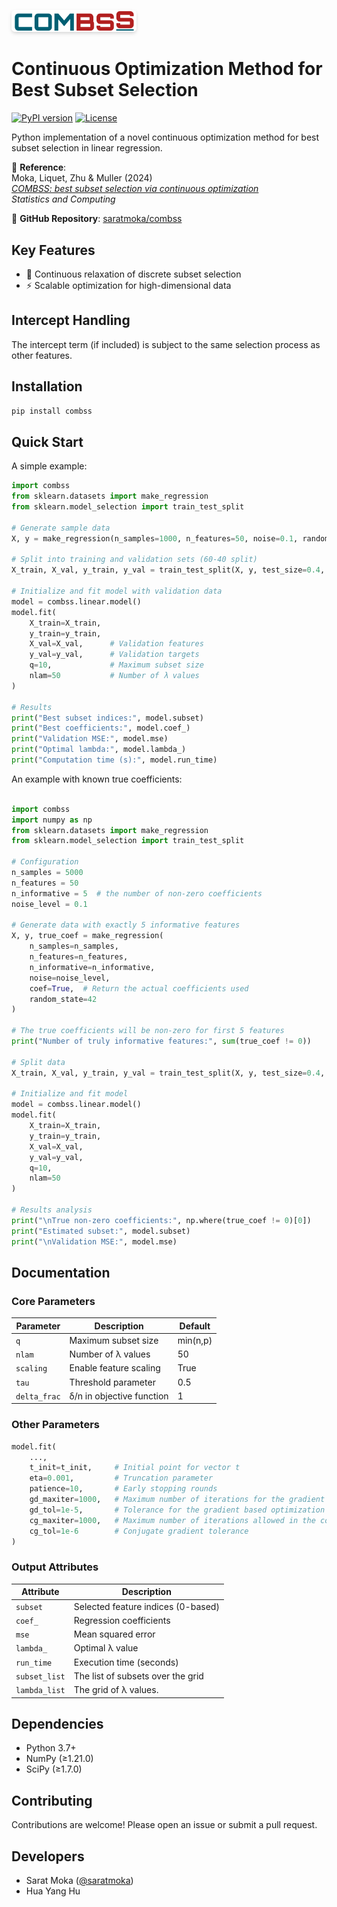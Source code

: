 <img src="combss_logo.png" alt="COMBSS Logo" width="200" style="
    border-radius: 6px;
    box-shadow: 0 3px 6px rgba(0,0,0,0.1);
    filter: drop-shadow(0 2px 2px rgba(0,0,0,0.05));
">


# Continuous Optimization Method for Best Subset Selection

[![PyPI version](https://img.shields.io/pypi/v/combss)](https://pypi.org/project/combss/)
[![License](https://img.shields.io/badge/License-Apache%202.0-blue.svg)](https://github.com/saratmoka/combss/blob/main/LICENSE)

Python implementation of a novel continuous optimization method for best subset selection in linear regression.

📄 **Reference**:  
Moka, Liquet, Zhu & Muller (2024)  
*[COMBSS: best subset selection via continuous optimization](https://link.springer.com/article/10.1007/s11222-024-10387-8)*  
*Statistics and Computing*  

🔗 **GitHub Repository**: [saratmoka/combss](https://github.com/saratmoka/combss)

## Key Features
- 🎯 Continuous relaxation of discrete subset selection
- ⚡  Scalable optimization for high-dimensional data

## Intercept Handling

The intercept term (if included) is subject to the same selection process as other features.

## Installation

```bash
pip install combss
```

## Quick Start

A simple example:

```python
import combss
from sklearn.datasets import make_regression
from sklearn.model_selection import train_test_split

# Generate sample data
X, y = make_regression(n_samples=1000, n_features=50, noise=0.1, random_state=42)

# Split into training and validation sets (60-40 split)
X_train, X_val, y_train, y_val = train_test_split(X, y, test_size=0.4, random_state=42)

# Initialize and fit model with validation data
model = combss.linear.model()
model.fit(
    X_train=X_train, 
    y_train=y_train,
    X_val=X_val,      # Validation features
    y_val=y_val,      # Validation targets
    q=10,             # Maximum subset size
    nlam=50           # Number of λ values
)

# Results
print("Best subset indices:", model.subset)
print("Best coefficients:", model.coef_)
print("Validation MSE:", model.mse)
print("Optimal lambda:", model.lambda_)
print("Computation time (s):", model.run_time)
```

An example with known true coefficients:

```python

import combss
import numpy as np
from sklearn.datasets import make_regression
from sklearn.model_selection import train_test_split

# Configuration
n_samples = 5000
n_features = 50
n_informative = 5  # the number of non-zero coefficients
noise_level = 0.1

# Generate data with exactly 5 informative features
X, y, true_coef = make_regression(
    n_samples=n_samples,
    n_features=n_features,
    n_informative=n_informative, 
    noise=noise_level,
    coef=True,  # Return the actual coefficients used
    random_state=42
)

# The true coefficients will be non-zero for first 5 features
print("Number of truly informative features:", sum(true_coef != 0))  

# Split data
X_train, X_val, y_train, y_val = train_test_split(X, y, test_size=0.4, random_state=42)

# Initialize and fit model
model = combss.linear.model()
model.fit(
    X_train=X_train, 
    y_train=y_train,
    X_val=X_val,
    y_val=y_val,
    q=10,
    nlam=50
)

# Results analysis
print("\nTrue non-zero coefficients:", np.where(true_coef != 0)[0])
print("Estimated subset:", model.subset)
print("\nValidation MSE:", model.mse)
```

## Documentation

### Core Parameters

| Parameter   | Description                          | Default |
|-------------|--------------------------------------|---------|
| `q`         | Maximum subset size                  | min(n,p)|
| `nlam`      | Number of λ values                   | 50      |
| `scaling`   | Enable feature scaling               | True    |
| `tau`       | Threshold parameter                  | 0.5     |
| `delta_frac`| δ/n in objective function            | 1       |

### Other Parameters

```python
model.fit(
    ...,
    t_init=t_init,     # Initial point for vector t
    eta=0.001,         # Truncation parameter
    patience=10,       # Early stopping rounds
    gd_maxiter=1000,   # Maximum number of iterations for the gradient based optimization
    gd_tol=1e-5,       # Tolerance for the gradient based optimization
    cg_maxiter=1000,   # Maximum number of iterations allowed in the conjugate gradient method
    cg_tol=1e-6        # Conjugate gradient tolerance
)
```

### Output Attributes

| Attribute    | Description                          |
|--------------|--------------------------------------|
| `subset`     | Selected feature indices (0-based)   |
| `coef_`      | Regression coefficients              |
| `mse`        | Mean squared error                   |
| `lambda_`    | Optimal λ value                      |
| `run_time`   | Execution time (seconds)             |
| `subset_list`| The list of subsets over the grid    |
| `lambda_list`| The grid of λ values.                |

## Dependencies

- Python 3.7+
- NumPy (≥1.21.0)
- SciPy (≥1.7.0)

## Contributing

Contributions are welcome! Please open an issue or submit a pull request.

## Developers

- Sarat Moka ([@saratmoka](https://github.com/saratmoka))
- Hua Yang Hu



